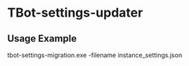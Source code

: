 ﻿# TBot-settings-updater

## Usage Example

tbot-settings-migration.exe -filename instance_settings.json
